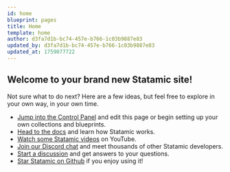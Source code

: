 ```yaml
---
id: home
blueprint: pages
title: Home
template: home
author: d3fa7d1b-bc74-457e-b766-1c03b9887e83
updated_by: d3fa7d1b-bc74-457e-b766-1c03b9887e83
updated_at: 1759077722
---
```

## Welcome to your brand new Statamic site!

Not sure what to do next? Here are a few ideas, but feel free to explore in your own way, in your own time.

- [Jump into the Control Panel](/cp) and edit this page or begin setting up your own collections and blueprints.
- [Head to the docs](https://statamic.dev) and learn how Statamic works.
- [Watch some Statamic videos](https://youtube.com/statamic) on YouTube.
- [Join our Discord chat](https://statamic.com/discord) and meet thousands of other Statamic developers.
- [Start a discussion](https://github.com/statamic/cms/discussions) and get answers to your questions.
- [Star Statamic on Github](https://github.com/statamic/cms) if you enjoy using it!
